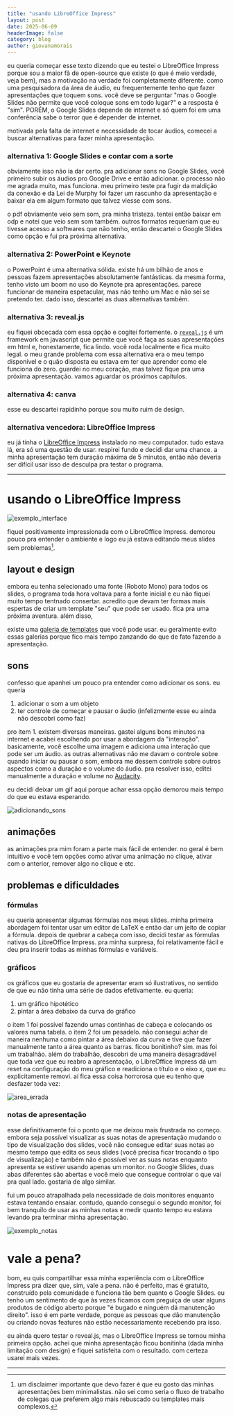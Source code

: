 ```yaml
---
title: "usando LibreOffice Impress"
layout: post
date: 2025-06-09
headerImage: false
category: blog
author: giovanamorais
---
```


eu queria começar esse texto dizendo que eu testei o LibreOffice Impress porque
sou a maior fã de open-source que existe (o que é meio verdade, veja bem), mas a
motivação na verdade foi completamente diferente. como uma pesquisadora da área
de áudio, eu frequentemente tenho que fazer apresentações que toquem sons. você
deve se perguntar "mas o Google Slides não permite que você coloque sons em todo
lugar?" e a resposta é "sim". PORÉM, o Google Slides depende de internet e só
quem foi em uma conferência sabe o terror que é depender de internet.

motivada pela falta de internet e necessidade de tocar áudios, comecei a buscar
alternativas para fazer minha apresentação.


### alternativa 1: Google Slides e contar com a sorte
obviamente isso não ia dar certo. pra adicionar sons no Google Slides, você
primeiro subir os áudios pro Google Drive e então adicionar. o processo não me
agrada muito, mas funciona. meu primeiro teste pra fugir da maldição da conexão
e da Lei de Murphy foi fazer um rascunho da apresentação e baixar ela em algum
formato que talvez viesse com sons.

o pdf obviamente veio sem som, pra minha tristeza. tentei então baixar em odp e
notei que veio sem som também. outros formatos requeriam que eu tivesse acesso a
softwares que não tenho, então descartei o Google Slides como opção e fui pra
próxima alternativa.

### alternativa 2: PowerPoint e Keynote
o PowerPoint é uma alternativa sólida. existe há um bilhão de anos e pessoas
fazem apresentações absolutamente fantásticas. da mesma forma, tenho visto um
boom no uso do Keynote pra apresentações. parece funcionar de maneira
espetacular, mas não tenho um Mac e não sei se pretendo ter. dado isso,
descartei as duas alternativas também.

### alternativa 3: reveal.js
eu fiquei obcecada com essa opção e cogitei fortemente. o
[`reveal.js`](revealjs.com) é um
framework em javascript que permite que você faça as suas apresentações em html
e, honestamente, fica lindo. você roda localmente e fica muito legal. o meu
grande problema com essa alternativa era o meu tempo disponível e o quão
disposta eu estava em ter que aprender como ele funciona do zero. guardei no meu
coração, mas talvez fique pra uma próxima apresentação. vamos aguardar os
próximos capítulos.

### alternativa 4: canva
esse eu descartei rapidinho porque sou muito ruim de design.


### alternativa vencedora: LibreOffice Impress
eu já tinha o [LibreOffice
Impress](https://www.libreoffice.org/discover/impress/) instalado no meu computador. tudo estava lá,
era só uma questão de usar. respirei fundo e decidi dar uma chance. a
minha apresentação tem duração máxima de 5 minutos, então não deveria ser
difícil usar isso de desculpa pra testar o programa.

---

# usando o LibreOffice Impress
![exemplo_interface](../../assets/images/2025/exemplo_interface.png)

fiquei positivamente impressionada com o LibreOffice
Impress. demorou pouco pra entender o ambiente e logo eu já estava
editando meus slides sem problemas[^1].


## layout e design
embora eu tenha selecionado uma fonte (Roboto Mono) para todos os slides, o
programa toda hora voltava para a fonte inicial e eu não fiquei muito tempo
tentnado consertar. acredito que devam ter formas mais espertas de criar um
template "seu" que pode ser usado. fica pra uma próxima aventura. além disso,

existe uma [galeria de templates](https://extensions.libreoffice.org/) que você pode usar.
eu geralmente evito essas
galerias porque fico mais tempo zanzando do que de fato fazendo a apresentação.

## sons
confesso que apanhei um pouco pra entender como adicionar os sons. eu queria

1. adicionar o som a um objeto
2. ter controle de começar e pausar o áudio (infelizmente esse eu ainda não
  descobri como faz)

pro item 1. existem diversas maneiras. gastei alguns bons minutos na internet
e acabei escolhendo por usar a abordagem da "interação". basicamente, você
escolhe uma imagem e adiciona uma interação que pode ser um áudio. as outras
alternativas não me davam o controle sobre quando iniciar ou pausar o som,
embora me dessem controle sobre outros aspectos como a duração e o volume do
áudio. pra resolver isso, editei manualmente a duração e volume no
[Audacity](https://www.audacityteam.org/download/).

eu decidi deixar um gif aqui porque achar essa opção demorou mais tempo do que
eu estava esperando.

![adicionando_sons](../../assets/images/2025/adiciona_som.gif)

## animações
as animações pra mim foram a parte mais fácil de entender. no geral é bem
intuitivo e você tem opções como ativar uma animação no clique, ativar com o
anterior, remover algo no clique e etc.

## problemas e dificuldades

### fórmulas
eu queria apresentar algumas fórmulas nos meus slides. minha primeira abordagem
foi tentar usar um editor de LaTeX e então dar um jeito de copiar a fórmula.
depois de quebrar a cabeça com isso, decidi testar as fórmulas nativas do
LibreOffice Impress. pra minha surpresa, foi relativamente fácil e deu pra
inserir todas as minhas fórmulas e variáveis.

### gráficos
os gráficos que eu gostaria de apresentar eram só ilustrativos, no sentido de
que eu não tinha uma série de dados efetivamente. eu queria:
1. um gráfico hipotético
2. pintar a área debaixo da curva do gráfico

o item 1 foi possível fazendo umas continhas de cabeça e colocando os valores
numa tabela.
o item 2 foi um pesadelo. não consegui achar de maneira nenhuma como pintar a
área debaixo da curva e tive que fazer manualmente tanto a área quanto as
barras. ficou bonitinho? sim. mas foi um trabalhão. além do trabalhão, descobri
de uma maneira desagradável que toda vez que eu reabro a apresentação, o
LibreOffice Impress dá um reset na configuração do meu gráfico e readiciona o
título e o eixo x, que eu explicitamente removi. aí fica essa coisa horrorosa
que eu tenho que desfazer toda vez:

![area_errada](../../assets/images/2025/area_errada.png)

### notas de apresentação
esse definitivamente foi o ponto que me deixou mais frustrada no começo. embora seja
possível visualizar as suas notas de apresentação mudando o tipo de visualização
dos slides, você não consegue editar suas notas ao mesmo tempo que edita os seus
slides (você precisa ficar trocando o tipo de visualização) e também não é
possível ver as suas notas enquanto apresenta se estiver usando
apenas um monitor. no Google Slides, duas abas diferentes são abertas e você
meio que consegue controlar o que vai pra qual lado. gostaria de algo similar.

fui um pouco atrapalhada pela necessidade de dois monitores enquanto estava
tentando ensaiar.
contudo, quando consegui o segundo monitor, foi bem
tranquilo de usar as minhas notas e medir quanto tempo eu estava levando pra
terminar minha apresentação.

![exemplo_notas](../../assets/images/2025/exemplo_notas.png)

# vale a pena?
bom, eu quis compartilhar essa minha experiência com o LibreOffice Impress pra
dizer que, sim, vale a pena. não é perfeito, mas é gratuito, construído pela
comunidade e funciona tão bem quanto o Google Slides. eu tenho um sentimento de
que às vezes ficamos com preguiça de usar alguns produtos de código aberto
porque "é bugado e ninguém dá manutenção direito". isso é em parte verdade,
porque as pessoas que dão manutenção ou criando novas features não estão
necessariamente recebendo pra isso.

eu ainda quero testar o reveal.js, mas o LibreOffice Impress
se tornou minha primeira opção.
achei que minha apresentação ficou bonitinha (dada minha limitação com design)
e fiquei satisfeita com o resultado. com certeza usarei mais vezes.

---
[^1]: um disclaimer importante que devo fazer é que eu gosto das minhas apresentações bem minimalistas. não sei como seria o fluxo de trabalho de colegas que preferem algo mais rebuscado ou templates mais complexos.
